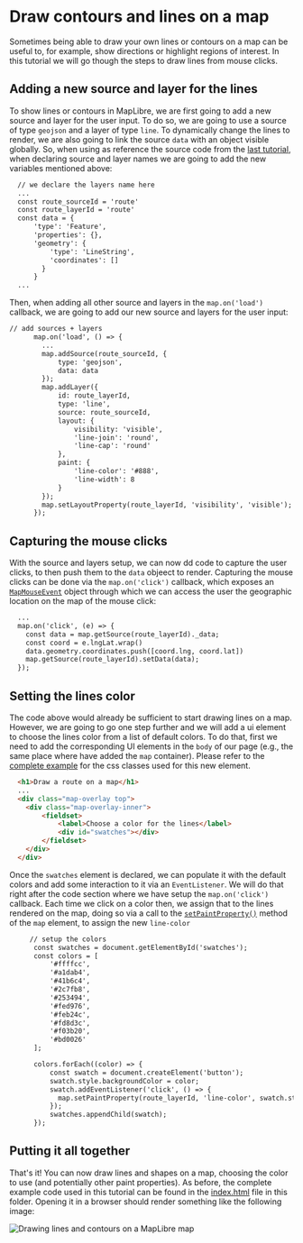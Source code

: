 # Draw contours and lines on a map
Sometimes being able to draw your own lines or contours on a map can be useful to, for example, show directions or highlight regions of interest. In this tutorial we will go though the steps to draw lines from mouse clicks.

## Adding a new source and layer for the lines
To show lines or contours in MapLibre, we are first going to add a new source and layer for the user input. To do so, we are going to use a source of type ``geojson`` and a layer of type ``line``. To dynamically change the lines to render, we are also going to link the source ``data`` with an object visible globally. So, when using as reference the source code from the [last tutorial](./../4_layer-list/), when declaring source and layer names we are going to add the new variables mentioned above:

```html
  // we declare the layers name here
  ...
  const route_sourceId = 'route'
  const route_layerId = 'route'
  const data = {
      'type': 'Feature',
      'properties': {},
      'geometry': {
          'type': 'LineString',
          'coordinates': []
        }
      }
  ...
```

Then, when adding all other source and layers in the ``map.on('load')`` callback, we are going to add our new source and layers for the user input:

```html
// add sources + layers
      map.on('load', () => {
        ...
        map.addSource(route_sourceId, {
            type: 'geojson',
            data: data
        });
        map.addLayer({
            id: route_layerId,
            type: 'line',
            source: route_sourceId,
            layout: {
                visibility: 'visible',
                'line-join': 'round',
                'line-cap': 'round'
            },
            paint: {
                'line-color': '#888',
                'line-width': 8
            }
        });
        map.setLayoutProperty(route_layerId, 'visibility', 'visible');
      });
```

## Capturing the mouse clicks
With the source and layers setup, we can now dd code to capture the user clicks, to then push them to the ``data`` objeect to render. Capturing the mouse clicks can be done via the ``map.on('click')`` callback, which exposes an [``MapMouseEvent``](https://maplibre.org/maplibre-gl-js/docs/API/classes/MapMouseEvent/) object through which we can access the user the geographic location on the map of the mouse click:

```html
  ...
  map.on('click', (e) => {
    const data = map.getSource(route_layerId)._data;
    const coord = e.lngLat.wrap()
    data.geometry.coordinates.push([coord.lng, coord.lat])
    map.getSource(route_layerId).setData(data);
  });
```

## Setting the lines color
The code above would already be sufficient to start drawing lines on a map. However, we are going to go one step further and we will add a ui element to choose the lines color from a list of default colors. To do that, first we need to add the corresponding UI elements in the ``body`` of our page (e.g., the same place where have added the ``map`` container). Please refer to the [complete example](./index.html) for the css classes used for this new element. 

```html
  <h1>Draw a route on a map</h1>
  ...
  <div class="map-overlay top">
    <div class="map-overlay-inner">
        <fieldset>
            <label>Choose a color for the lines</label>
            <div id="swatches"></div>
        </fieldset>
    </div>
  </div>
```

Once the ``swatches`` element is declared, we can populate it with the default colors and add some interaction to it via an ``EventListener``. We will do that right after the code section where we have setup the ``map.on('click')`` callback. Each time we click on a color then, we assign that to the lines rendered on the map, doing so via a call to the [``setPaintProperty()``](https://maplibre.org/maplibre-gl-js/docs/API/classes/Map/#setpaintproperty) method of the ``map`` element, to assign the new ``line-color``

```html
     // setup the colors
      const swatches = document.getElementById('swatches');
      const colors = [
          '#ffffcc',
          '#a1dab4',
          '#41b6c4',
          '#2c7fb8',
          '#253494',
          '#fed976',
          '#feb24c',
          '#fd8d3c',
          '#f03b20',
          '#bd0026'
      ];

      colors.forEach((color) => {
          const swatch = document.createElement('button');
          swatch.style.backgroundColor = color;
          swatch.addEventListener('click', () => {
            map.setPaintProperty(route_layerId, 'line-color', swatch.style.backgroundColor);
          });
          swatches.appendChild(swatch);
      });
```

## Putting it all together
That's it! You can now draw lines and shapes on a map, choosing the color to use (and potentially other paint properties). As before, the complete example code used in this tutorial can be found in the [index.html](./index.html) file in this folder. Opening it in a browser should render something like the following image:

![Drawing lines and contours on a MapLibre map](./tutorial_5_1.png)